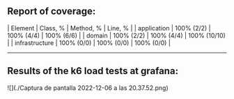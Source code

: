 ## Report of coverage: 
| Element         | Class, %       |  Method, %         |  Line, %           |
| application     | 100% (2/2)     |  100% (4/4)        |  100% (6/6)        |
| domain          | 100% (2/2)     |  100% (4/4)        |  100% (10/10)      |
| infrastructure  | 100% (0/0)     |  100% (0/0)        |  100% (0/0)        | 

*** 
## Results of the k6 load tests at grafana:
![](./Captura de pantalla 2022-12-06 a las 20.37.52.png)